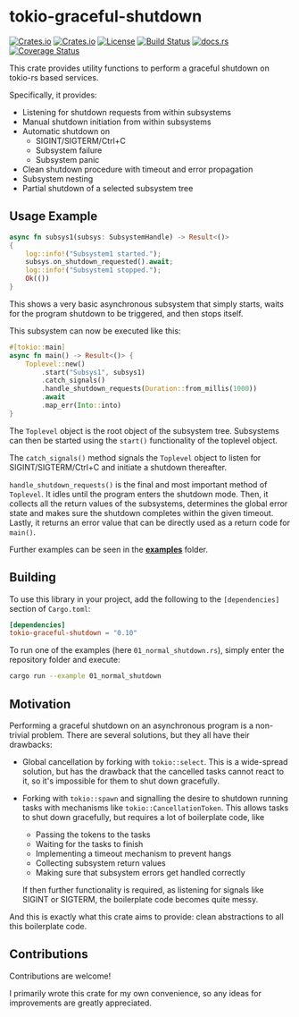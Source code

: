 # tokio-graceful-shutdown

[![Crates.io](https://img.shields.io/crates/v/tokio-graceful-shutdown)](https://crates.io/crates/tokio-graceful-shutdown)
[![Crates.io](https://img.shields.io/crates/d/tokio-graceful-shutdown)](https://crates.io/crates/tokio-graceful-shutdown)
[![License](https://img.shields.io/badge/license-Apache%202.0-blue)](https://github.com/Finomnis/tokio-graceful-shutdown/blob/main/LICENSE)
[![Build Status](https://img.shields.io/github/workflow/status/Finomnis/tokio-graceful-shutdown/CI/main)](https://github.com/Finomnis/tokio-graceful-shutdown/actions/workflows/ci.yml?query=branch%3Amain)
[![docs.rs](https://img.shields.io/docsrs/tokio-graceful-shutdown)](https://docs.rs/tokio-graceful-shutdown)
[![Coverage Status](https://coveralls.io/repos/github/Finomnis/tokio-graceful-shutdown/badge.svg?branch=main)](https://coveralls.io/github/Finomnis/tokio-graceful-shutdown?branch=main)

This crate provides utility functions to perform a graceful shutdown on tokio-rs based services.

Specifically, it provides:

- Listening for shutdown requests from within subsystems
- Manual shutdown initiation from within subsystems
- Automatic shutdown on
    - SIGINT/SIGTERM/Ctrl+C
    - Subsystem failure
    - Subsystem panic
- Clean shutdown procedure with timeout and error propagation
- Subsystem nesting
- Partial shutdown of a selected subsystem tree

## Usage Example

```rust
async fn subsys1(subsys: SubsystemHandle) -> Result<()>
{
    log::info!("Subsystem1 started.");
    subsys.on_shutdown_requested().await;
    log::info!("Subsystem1 stopped.");
    Ok(())
}
```

This shows a very basic asynchronous subsystem that simply starts, waits for the program shutdown to be triggered, and then stops itself.

This subsystem can now be executed like this:

```rust
#[tokio::main]
async fn main() -> Result<()> {
    Toplevel::new()
        .start("Subsys1", subsys1)
        .catch_signals()
        .handle_shutdown_requests(Duration::from_millis(1000))
        .await
        .map_err(Into::into)
}
```

The `Toplevel` object is the root object of the subsystem tree.
Subsystems can then be started using the `start()` functionality of the toplevel object.

The `catch_signals()` method signals the `Toplevel` object to listen for SIGINT/SIGTERM/Ctrl+C and initiate a shutdown thereafter.

`handle_shutdown_requests()` is the final and most important method of `Toplevel`. It idles until the program enters the shutdown mode. Then, it collects all the return values of the subsystems, determines the global error state and makes sure the shutdown completes within the given timeout.
Lastly, it returns an error value that can be directly used as a return code for `main()`.

Further examples can be seen in the [**examples**](https://github.com/Finomnis/tokio-graceful-shutdown/tree/main/examples) folder.

## Building

To use this library in your project, add the following to the `[dependencies]` section of `Cargo.toml`:
```toml
[dependencies]
tokio-graceful-shutdown = "0.10"
```

To run one of the examples (here `01_normal_shutdown.rs`), simply enter the repository folder and execute:
```bash
cargo run --example 01_normal_shutdown
```


## Motivation

Performing a graceful shutdown on an asynchronous program is a non-trivial problem. There are several solutions, but they all have their drawbacks:

- Global cancellation by forking with `tokio::select`. This is a wide-spread solution, but has the drawback that the cancelled tasks cannot react to it, so it's impossible for them to shut down gracefully.
- Forking with `tokio::spawn` and signalling the desire to shutdown running tasks with mechanisms like `tokio::CancellationToken`. This allows tasks to shut down gracefully, but requires a lot of boilerplate code, like
  - Passing the tokens to the tasks
  - Waiting for the tasks to finish
  - Implementing a timeout mechanism to prevent hangs
  - Collecting subsystem return values
  - Making sure that subsystem errors get handled correctly

  If then further functionality is required, as listening for signals like SIGINT or SIGTERM, the boilerplate code becomes quite messy.

And this is exactly what this crate aims to provide: clean abstractions to all this boilerplate code.


## Contributions

Contributions are welcome!

I primarily wrote this crate for my own convenience, so any ideas for improvements are
greatly appreciated.

